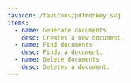 ```yaml
---
favicon: /favicons/pdfmonkey.svg
items:
  - name: Generate documents
    desc: Creates a new document.
  - name: Find documents
    desc: Finds a document.
  - name: Delete documents
    desc: Deletes a document.
---
```


<script setup>
  import CustomListing from '../../components/CustomListing.vue'
</script>

<CustomListing />
